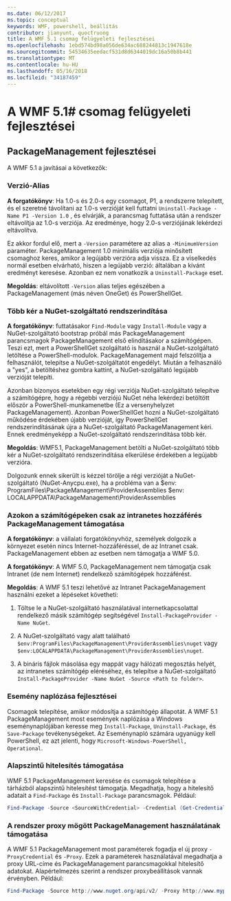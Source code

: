 ```yaml
---
ms.date: 06/12/2017
ms.topic: conceptual
keywords: WMF, powershell, beállítás
contributor: jianyunt, quoctruong
title: A WMF 5.1 csomag felügyeleti fejlesztései
ms.openlocfilehash: 1ebd574bd98a056de634ac688244813c1947618e
ms.sourcegitcommit: 54534635eedacf531d8d6344019dc16a50b8b441
ms.translationtype: MT
ms.contentlocale: hu-HU
ms.lasthandoff: 05/16/2018
ms.locfileid: "34187459"
---
```

# <a name="improvements-to-package-management-in-wmf-51"></a>A WMF 5.1# csomag felügyeleti fejlesztései

## <a name="improvements-in-packagemanagement"></a>PackageManagement fejlesztései ##
A WMF 5.1 a javításai a következők:

### <a name="version-alias"></a>Verzió-Alias

**A forgatókönyv**: Ha 1.0-s és 2.0-s egy csomagot, P1, a rendszerre telepített, és el szeretné távolítani az 1.0-s verzióját kell futtatni `Uninstall-Package -Name P1 -Version 1.0` , és elvárják, a parancsmag futtatása után a rendszer eltávolítja az 1.0-s verziója. Az eredménye, hogy 2.0-s verziójának lekérdezi eltávolítva.

Ez akkor fordul elő, mert a `-Version` paramétere az alias a `-MinimumVersion` paraméter. PackageManagement 1.0 minimális verziója minősített csomaghoz keres, amikor a legújabb verzióra adja vissza. Ez a viselkedés normál esetben elvárható, hiszen a legújabb verzió: általában a kívánt eredményt keresése. Azonban ez nem vonatkozik a `Uninstall-Package` eset.

**Megoldás**: eltávolított `-Version` alias teljes egészében a PackageManagement (más néven OneGet) és PowerShellGet.

### <a name="multiple-prompts-for-bootstrapping-the-nuget-provider"></a>Több kér a NuGet-szolgáltató rendszerindítása

**A forgatókönyv**: futtatásakor `Find-Module` vagy `Install-Module` vagy a NuGet-szolgáltató bootstrap próbál más PackageManagement parancsmagok PackageManagement első elindításakor a számítógépen. Teszi ezt, mert a PowerShellGet szolgáltató is használ a NuGet-szolgáltató letöltése a PowerShell-modulok. PackageManagement majd felszólítja a felhasználót, telepítse a NuGet-szolgáltatót engedélyt. Miután a felhasználó a "yes", a betöltéshez gombra kattint, a NuGet-szolgáltató legújabb verzióját telepíti.

Azonban bizonyos esetekben egy régi verziója NuGet-szolgáltató telepítve a számítógépre, hogy a régebbi verziójú NuGet néha lekérdezi betöltött először a PowerShell-munkamenetbe (Ez a versenyhelyzet PackageManagement). Azonban PowerShellGet hozni a NuGet-szolgáltató működése érdekében újabb verzióját, így PowerShellGet rendszerindításának újra a NuGet-szolgáltató PackageManagement kéri. Ennek eredményeképp a NuGet-szolgáltató rendszerindítása több kér.

**Megoldás**: WMF5.1, PackageManagement betölti a NuGet-szolgáltató több kér a NuGet-szolgáltató rendszerindítása elkerülése érdekében a legújabb verzióra.

Dolgozunk ennek sikerült is kézzel törölje a régi verzióját a NuGet-szolgáltató (NuGet-Anycpu.exe), ha a probléma van a $env: ProgramFiles\PackageManagement\ProviderAssemblies $env: LOCALAPPDATA\PackageManagement\ProviderAssemblies


### <a name="support-for-packagemanagement-on-computers-with-intranet-access-only"></a>Azokon a számítógépeken csak az intranetes hozzáférés PackageManagement támogatása

**A forgatókönyv**: a vállalati forgatókönyvhöz, személyek dolgozik a környezet esetén nincs Internet-hozzáféréssel, de az Intranet csak. PackageManagement ebben az esetben nem támogatja a WMF 5.0.

**A forgatókönyv**: A WMF 5.0, PackageManagement nem támogatja csak Intranet (de nem Internet) rendelkező számítógépek hozzáférést.

**Megoldás**: A WMF 5.1 teszi lehetővé az Intranet PackageManagement használni ezeket a lépéseket követheti:

1. Töltse le a NuGet-szolgáltató használatával internetkapcsolattal rendelkező másik számítógép segítségével `Install-PackageProvider -Name NuGet`.

2. A NuGet-szolgáltató vagy alatt található `$env:ProgramFiles\PackageManagement\ProviderAssemblies\nuget` vagy `$env:LOCALAPPDATA\PackageManagement\ProviderAssemblies\nuget`.

3. A bináris fájlok másolása egy mappát vagy hálózati megosztás helyét, az intranetes számítógép eléréséhez, és telepítse a NuGet-szolgáltató `Install-PackageProvider -Name NuGet -Source <Path to folder>`.


### <a name="event-logging-improvements"></a>Esemény naplózása fejlesztései

Csomagok telepítése, amikor módosítja a számítógép állapotát. A WMF 5.1 PackageManagement most események naplózása a Windows eseménynaplójában keresse meg `Install-Package`, `Uninstall-Package`, és `Save-Package` tevékenységeket. Az Eseménynapló számára ugyanúgy kell PowerShell, ez azt jelenti, hogy `Microsoft-Windows-PowerShell, Operational`.

### <a name="support-for-basic-authentication"></a>Alapszintű hitelesítés támogatása

WMF 5.1 PackageManagement keresése és csomagok telepítése a tárházból alapszintű hitelesítést támogatja. Megadhatja, hogy a hitelesítő adatait a `Find-Package` és `Install-Package` parancsmagok. Például:

``` PowerShell
Find-Package -Source <SourceWithCredential> -Credential (Get-Credential)
```
### <a name="support-for-using-packagemanagement-behind-a-proxy"></a>A rendszer proxy mögött PackageManagement használatának támogatása

A WMF 5.1 PackageManagement most paraméterek fogadja el új proxy `-ProxyCredential` és `-Proxy`. Ezek a paraméterek használatával megadhatja a proxy URL-címe és PackageManagement parancsmagokkal hitelesítő adatokat. Alapértelmezés szerint a rendszer proxybeállítások vannak érvényben. Például:

``` PowerShell
Find-Package -Source http://www.nuget.org/api/v2/ -Proxy http://www.myproxyserver.com -ProxyCredential (Get-Credential)
```
